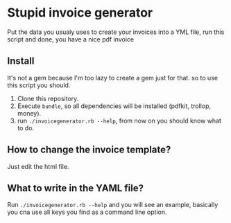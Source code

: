# Stupid invoice generator

Put the data you usualy uses to create your invoices into a YML file, run this script and done, you have a nice pdf invoice

## Install

It's not a gem because I'm too lazy to create a gem just for that. so to use this script you should.

  1. Clone this repository.
  2. Execute `bundle`, so all dependencies will be installed (pdfkit, trollop, money).
  3. run `./invoicegenerator.rb --help`, from now on you should know what to do.

## How to change the invoice template?

Just edit the html file.

## What to write in the YAML file?

Run `./invoicegenerator.rb --help` and you will see an example, basically you cna use all keys you find as a command line option.
